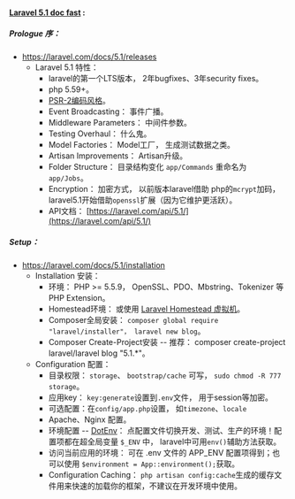 #### [Laravel 5.1 doc fast](https://laravel.com/docs/5.1/) : 


##### Prologue 序：
* https://laravel.com/docs/5.1/releases
  * Laravel 5.1 特性：
    * laravel的第一个LTS版本， 2年bugfixes、3年security fixes。
    * php 5.59+。
    * [PSR-2编码风格](https://github.com/php-fig/fig-standards/blob/master/accepted/PSR-2-coding-style-guide.md)。
    * Event Broadcasting： 事件广播。
    * Middleware Parameters： 中间件参数。
    * Testing Overhaul： 什么鬼。
    * Model Factories： Model工厂， 生成测试数据之类。
    * Artisan Improvements： Artisan升级。
    * Folder Structure： 目录结构变化 `app/Commands` 重命名为 `app/Jobs`。
    * Encryption： 加密方式， 以前版本laravel借助 php的`mcrypt`加码，laravel5.1开始借助`openssl`扩展（因为它维护更活跃）。 
    * API文档： [https://laravel.com/api/5.1/](https://laravel.com/api/5.1/)

##### Setup：
  * https://laravel.com/docs/5.1/installation
    * Installation 安装： 
      * 环境： PHP >= 5.5.9， OpenSSL、PDO、Mbstring、Tokenizer 等PHP Extension。
      * Homestead环境： 或使用 [Laravel Homestead 虚拟机](https://laravel.com/docs/5.1/homestead)。
      * Composer全局安装： `composer global require "laravel/installer"， laravel new blog`。
      * Composer Create-Project安装 -- 推荐： composer create-project laravel/laravel blog "5.1.*"。
    * Configuration 配置：
      * 目录权限： `storage`、 `bootstrap/cache` 可写， `sudo chmod -R 777 storage`。
      * 应用key： `key:generate`设置到`.env`文件， 用于session等加密。
      * 可选配置：在`config/app.php`设置， 如`timezone`、`locale`
      * Apache、Nginx 配置。
      * 环境配置 -- [DotEnv](https://github.com/vlucas/phpdotenv)： 点配置文件切换开发、测试、生产的环境！配置项都在超全局变量 `$_ENV` 中， laravel中可用`env()`辅助方法获取。
      * 访问当前应用的环境： 可在 .env 文件的 APP_ENV 配置项得到；也可以使用 `$environment = App::environment();`获取。
      * Configuration Caching： `php artisan config:cache`生成的缓存文件用来快速的加载你的框架，不建议在开发环境中使用。